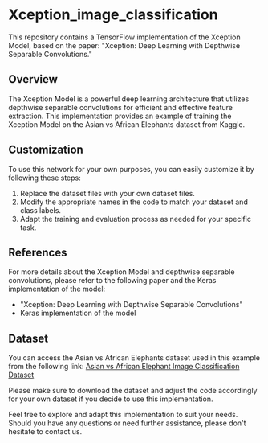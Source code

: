 # Xception_image_classification

This repository contains a TensorFlow implementation of the Xception Model, based on the paper: "Xception: Deep Learning with Depthwise Separable Convolutions."

## Overview
The Xception Model is a powerful deep learning architecture that utilizes depthwise separable convolutions for efficient and effective feature extraction. This implementation provides an example of training the Xception Model on the Asian vs African Elephants dataset from Kaggle.

## Customization
To use this network for your own purposes, you can easily customize it by following these steps:
1. Replace the dataset files with your own dataset files.
2. Modify the appropriate names in the code to match your dataset and class labels.
3. Adapt the training and evaluation process as needed for your specific task.

## References
For more details about the Xception Model and depthwise separable convolutions, please refer to the following paper and the Keras implementation of the model:
- "Xception: Deep Learning with Depthwise Separable Convolutions"
- Keras implementation of the model

## Dataset
You can access the Asian vs African Elephants dataset used in this example from the following link:
[Asian vs African Elephant Image Classification Dataset](https://www.kaggle.com/datasets/vivmankar/asian-vs-african-elephant-image-classification)

Please make sure to download the dataset and adjust the code accordingly for your own dataset if you decide to use this implementation.

Feel free to explore and adapt this implementation to suit your needs. Should you have any questions or need further assistance, please don't hesitate to contact us.


